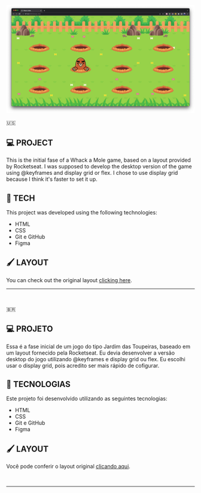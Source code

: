 <p align="center">
<img src=".github/s03d05_whack_a_mole.png" alt="screenshot of whack a mole">
</p>

🇺🇸
## 💻 PROJECT
This is the initial fase of a Whack a Mole game, based on a layout provided by Rocketseat.
I was supposed to develop the desktop version of the game using @keyframes and display grid or flex. I chose to use display grid because I think it's faster to set it up.



## 🚀 TECH
This project was developed using the following technologies:
- HTML
- CSS
- Git e GitHub
- Figma


## 🖌 LAYOUT
You can check out the original layout [clicking here](https://www.figma.com/file/jhJYX6j1OzJLGksnbEKIZV/Wack-a-Mole-(Community)-(Copy)?type=design&node-id=0%3A1&mode=dev).
<br/>
<hr/>
<br/>

🇧🇷
## 💻 PROJETO
Essa é a fase inicial de um jogo do tipo Jardim das Toupeiras, baseado em um layout fornecido pela Rocketseat.
Eu devia desenvolver a versão desktop do jogo utilizando @keyframes e display grid ou flex. Eu escolhi usar o display grid, pois acredito ser mais rápido de cofigurar.


## 🚀 TECNOLOGIAS
Este projeto foi desenvolvido utilizando as seguintes tecnologias:
- HTML
- CSS
- Git e GitHub
- Figma


## 🖌 LAYOUT
Você pode conferir o layout original [clicando aqui](https://www.figma.com/file/jhJYX6j1OzJLGksnbEKIZV/Wack-a-Mole-(Community)-(Copy)?type=design&node-id=0%3A1&mode=dev).

<br/>
<hr/>
<br/>
